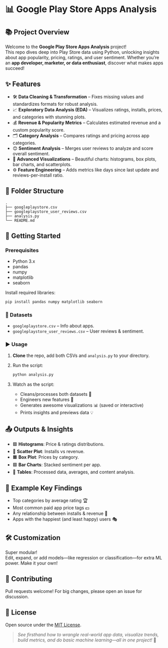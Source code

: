 # 📊 Google Play Store Apps Analysis

## 📚 Project Overview

Welcome to the **Google Play Store Apps Analysis** project!  
This repo dives deep into Play Store data using Python, unlocking insights about app popularity, pricing, ratings, and user sentiment. Whether you’re an **app developer, marketer, or data enthusiast**, discover what makes apps succeed!

## ✨ Features

- 🛠️ **Data Cleaning & Transformation** – Fixes missing values and standardizes formats for robust analysis.
- 📈 **Exploratory Data Analysis (EDA)** – Visualizes ratings, installs, prices, and categories with stunning plots.
- 💰 **Revenue & Popularity Metrics** – Calculates estimated revenue and a custom popularity score.
- 🗂️ **Category Analysis** – Compares ratings and pricing across app categories.
- 😊 **Sentiment Analysis** – Merges user reviews to analyze and score overall sentiment.
- 🎨 **Advanced Visualizations** – Beautiful charts: histograms, box plots, bar charts, and scatterplots.
- ⚙️ **Feature Engineering** – Adds metrics like days since last update and reviews-per-install ratio.

## 📁 Folder Structure

```
.
├── googleplaystore.csv
├── googleplaystore_user_reviews.csv
├── analysis.py
└── README.md
```

## 🚀 Getting Started

### Prerequisites

- Python 3.x
- pandas
- numpy
- matplotlib
- seaborn

Install required libraries:

```bash
pip install pandas numpy matplotlib seaborn
```

### 📂 Datasets

- `googleplaystore.csv` – Info about apps.
- `googleplaystore_user_reviews.csv` – User reviews & sentiment.

### ▶️ Usage

1. **Clone** the repo, add both CSVs and `analysis.py` to your directory.
2. Run the script:

    ```bash
    python analysis.py
    ```

3. Watch as the script:
    - Cleans/processes both datasets 🧹
    - Engineers new features 📏
    - Generates awesome visualizations 📊 (saved or interactive)
    - Prints insights and previews data 💡

## 📤 Outputs & Insights

- 🟪 **Histograms**: Price & ratings distributions.
- 🔵 **Scatter Plot**: Installs vs revenue.
- 🟧 **Box Plot**: Prices by category.
- 🟩 **Bar Charts**: Stacked sentiment per app.
- 🧾 **Tables**: Processed data, averages, and content analysis.

## 🌟 Example Key Findings

- Top categories by average rating 🏆
- Most common paid app price tags 💵
- Any relationship between installs & revenue 🔄
- Apps with the happiest (and least happy) users 🎭

## 🛠️ Customization

Super modular!  
Edit, expand, or add models—like regression or classification—for extra ML power. Make it your own!

## 🤝 Contributing

Pull requests welcome! For big changes, please open an issue for discussion.

## 🪪 License

Open source under the [MIT License](LICENSE).

> *See firsthand how to wrangle real-world app data, visualize trends, build metrics, and do basic machine learning—all in one project!* 🚀
